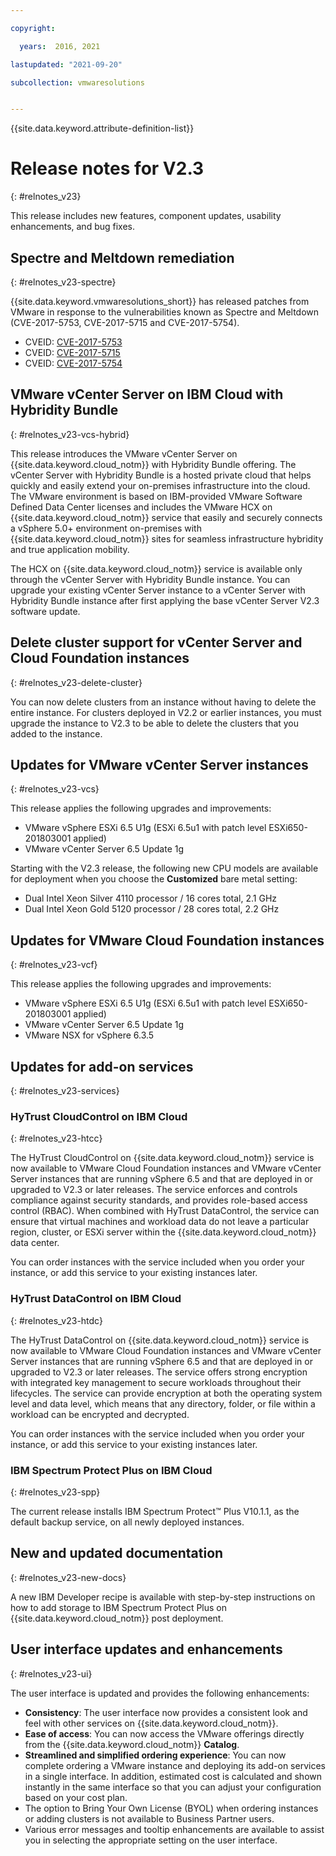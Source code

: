 ```yaml
---

copyright:

  years:  2016, 2021

lastupdated: "2021-09-20"

subcollection: vmwaresolutions


---
```


{{site.data.keyword.attribute-definition-list}}

# Release notes for V2.3
{: #relnotes_v23}

This release includes new features, component updates, usability enhancements, and bug fixes.

## Spectre and Meltdown remediation
{: #relnotes_v23-spectre}

{{site.data.keyword.vmwaresolutions_short}} has released patches from VMware in response to the vulnerabilities known as Spectre and Meltdown (CVE-2017-5753, CVE-2017-5715 and CVE-2017-5754).

* CVEID: [CVE-2017-5753](http://cve.mitre.org/cgi-bin/cvename.cgi?name=CVE-2017-5753)
* CVEID: [CVE-2017-5715](http://cve.mitre.org/cgi-bin/cvename.cgi?name=CVE-2017-5715)
* CVEID: [CVE-2017-5754](http://cve.mitre.org/cgi-bin/cvename.cgi?name=CVE-2017-5754)

## VMware vCenter Server on IBM Cloud with Hybridity Bundle
{: #relnotes_v23-vcs-hybrid}

This release introduces the VMware vCenter Server on {{site.data.keyword.cloud_notm}} with Hybridity Bundle offering. The vCenter Server with Hybridity Bundle is a hosted private cloud that helps quickly and easily extend your on-premises infrastructure into the cloud. The VMware environment is based on IBM-provided VMware Software Defined Data Center licenses and includes the VMware HCX on {{site.data.keyword.cloud_notm}} service that easily and securely connects a vSphere 5.0+ environment on-premises with {{site.data.keyword.cloud_notm}} sites for seamless infrastructure hybridity and true application mobility.

The HCX on {{site.data.keyword.cloud_notm}} service is available only through the vCenter Server with Hybridity Bundle instance. You can upgrade your existing vCenter Server instance to a vCenter Server with Hybridity Bundle instance after first applying the base vCenter Server V2.3 software update.

## Delete cluster support for vCenter Server and Cloud Foundation instances
{: #relnotes_v23-delete-cluster}

You can now delete clusters from an instance without having to delete the entire instance. For clusters deployed in V2.2 or earlier instances, you must upgrade the instance to V2.3 to be able to delete the clusters that you added to the instance.

## Updates for VMware vCenter Server instances
{: #relnotes_v23-vcs}

This release applies the following upgrades and improvements:
*	VMware vSphere ESXi 6.5 U1g (ESXi 6.5u1 with patch level ESXi650-201803001 applied)
*	VMware vCenter Server 6.5 Update 1g

Starting with the V2.3 release, the following new CPU models are available for deployment when you choose the **Customized** bare metal setting:
* Dual Intel Xeon Silver 4110 processor / 16 cores total, 2.1 GHz
* Dual Intel Xeon Gold 5120 processor / 28 cores total, 2.2 GHz

## Updates for VMware Cloud Foundation instances
{: #relnotes_v23-vcf}

This release applies the following upgrades and improvements:
*	VMware vSphere ESXi 6.5 U1g (ESXi 6.5u1 with patch level ESXi650-201803001 applied)
*	VMware vCenter Server 6.5 Update 1g
*	VMware NSX for vSphere 6.3.5

## Updates for add-on services
{: #relnotes_v23-services}

### HyTrust CloudControl on IBM Cloud
{: #relnotes_v23-htcc}

The HyTrust CloudControl on {{site.data.keyword.cloud_notm}} service is now available to VMware Cloud Foundation instances and VMware vCenter Server instances that are running vSphere 6.5 and that are deployed in or upgraded to V2.3 or later releases. The service enforces and controls compliance against security standards, and provides role-based access control (RBAC). When combined with HyTrust DataControl, the service can ensure that virtual machines and workload data do not leave a particular region, cluster, or ESXi server within the {{site.data.keyword.cloud_notm}} data center.

You can order instances with the service included when you order your instance, or add this service to your existing instances later.

### HyTrust DataControl on IBM Cloud
{: #relnotes_v23-htdc}

The HyTrust DataControl on {{site.data.keyword.cloud_notm}} service is now available to VMware Cloud Foundation instances and VMware vCenter Server instances that are running vSphere 6.5 and that are deployed in or upgraded to V2.3 or later releases. The service offers strong encryption with integrated key management to secure workloads throughout their lifecycles. The service can provide encryption at both the operating system level and data level, which means that any directory, folder, or file within a workload can be encrypted and decrypted.

You can order instances with the service included when you order your instance, or add this service to your existing instances later.

### IBM Spectrum Protect Plus on IBM Cloud
{: #relnotes_v23-spp}

The current release installs IBM Spectrum Protect&trade; Plus V10.1.1, as the default backup service, on all newly deployed instances.

## New and updated documentation
{: #relnotes_v23-new-docs}

A new IBM Developer recipe is available with step-by-step instructions on how to add storage to IBM Spectrum Protect Plus on {{site.data.keyword.cloud_notm}} post deployment.

## User interface updates and enhancements
{: #relnotes_v23-ui}

The user interface is updated and provides the following enhancements:
* **Consistency**: The user interface now provides a consistent look and feel with other services on {{site.data.keyword.cloud_notm}}.
* **Ease of access**: You can now access the VMware offerings directly from the {{site.data.keyword.cloud_notm}} **Catalog**.
* **Streamlined and simplified ordering experience**: You can now complete ordering a VMware instance and deploying its add-on services in a single interface. In addition, estimated cost is calculated and shown instantly in the same interface so that you can adjust your configuration based on your cost plan.
* The option to Bring Your Own License (BYOL) when ordering instances or adding clusters is not available to Business Partner users.
* Various error messages and tooltip enhancements are available to assist you in selecting the appropriate setting on the user interface.
